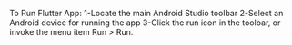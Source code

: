 To Run Flutter App:
1-Locate the main Android Studio toolbar
2-Select an Android device for running the app
3-Click the run icon in the toolbar, or invoke the menu item Run > Run.
